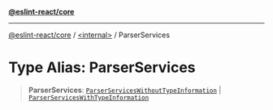 [**@eslint-react/core**](../../README.md)

***

[@eslint-react/core](../../README.md) / [\<internal\>](../README.md) / ParserServices

# Type Alias: ParserServices

> **ParserServices**: [`ParserServicesWithoutTypeInformation`](../interfaces/ParserServicesWithoutTypeInformation.md) \| [`ParserServicesWithTypeInformation`](../interfaces/ParserServicesWithTypeInformation.md)
